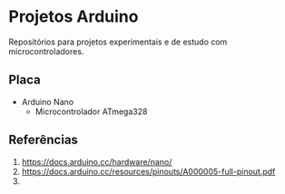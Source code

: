 # Projetos Arduino

Repositórios para projetos experimentais e de estudo com microcontroladores.


## Placa

* Arduino Nano
	* Microcontrolador ATmega328


## Referências
1. <https://docs.arduino.cc/hardware/nano/>
1. <https://docs.arduino.cc/resources/pinouts/A000005-full-pinout.pdf>
1. 

